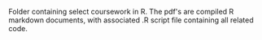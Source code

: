 Folder containing select coursework in R. The pdf's are compiled R markdown documents, with associated .R script file containing all related code.
